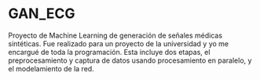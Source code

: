 # GAN_ECG
Proyecto de Machine Learning de generación de señales médicas sintéticas. Fue realizado para un proyecto de la universidad y yo me encargué de toda la programación. Esta incluye dos etapas, el preprocesamiento y captura de datos usando procesamiento en paralelo, y el modelamiento de la red. 
